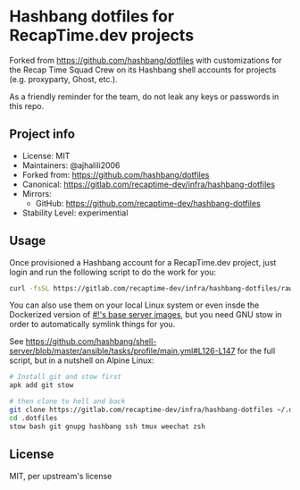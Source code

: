 # Hashbang dotfiles for RecapTime.dev projects

Forked from <https://github.com/hashbang/dotfiles> with customizations for the
Recap Time Squad Crew on its Hashbang shell accounts for projects (e.g. proxyparty,
Ghost, etc.).

As a friendly reminder for the team, do not leak any keys or passwords in this repo.

## Project info

* License: MIT
* Maintainers: @ajhalili2006
* Forked from: <https://github.com/hashbang/dotfiles>
* Canonical: <https://gitlab.com/recaptime-dev/infra/hashbang-dotfiles>
* Mirrors:
    * GitHub: <https://github.com/recaptime-dev/hashbang-dotfiles>
* Stability Level: experimential

## Usage

Once provisioned a Hashbang account for a RecapTime.dev project, just login and run the following
script to do the work for you:

```bash
curl -fsSL https://gitlab.com/recaptime-dev/infra/hashbang-dotfiles/raw/master/utils/.local/bin/rtdev-update-remotes | bash -
```

You can also use them on your local Linux system or even insde the Dockerized version
of [#!'s base server images](https://github.com/hashbang/shell-server), but you need
GNU stow in order to automatically symlink things for you.

See <https://github.com/hashbang/shell-server/blob/master/ansible/tasks/profile/main.yml#L126-L147>
for the full script, but in a nutshell on Alpine Linux:

```bash
# Install git and stow first
apk add git stow

# then clone to hell and back
git clone https://gitlab.com/recaptime-dev/infra/hashbang-dotfiles ~/.dotfiles
cd .dotfiles
stow bash git gnupg hashbang ssh tmux weechat zsh
```

## License

MIT, per upstream's license
